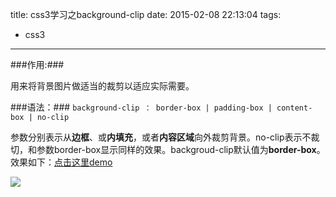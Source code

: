title: css3学习之background-clip
date: 2015-02-08 22:13:04
tags:
- css3
---

###作用:###

用来将背景图片做适当的裁剪以适应实际需要。

###语法：###
`background-clip ： border-box | padding-box | content-box | no-clip`
<!-- more -->
参数分别表示从**边框**、或**内填充**，或者**内容区域**向外裁剪背景。no-clip表示不裁切，和参数border-box显示同样的效果。backgroud-clip默认值为**border-box**。
效果如下：[点击这里demo](/demos/css3-background-clip.html)

![](/assets/blogImg/5310065d0001c95103660166.jpg)